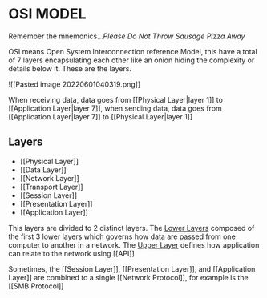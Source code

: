 # OSI MODEL
Remember the mnemonics...*Please Do Not Throw Sausage Pizza Away*

OSI means Open System Interconnection reference Model, this have a total of 7 layers encapsulating each other like an onion hiding the complexity or details below it. 
These are the layers.

![[Pasted image 20220601040319.png]]

When receiving data, data goes from [[Physical Layer|layer 1]] to [[Application Layer|layer 7]], when sending data, data goes from [[Application Layer|layer 7]] to [[Physical Layer|layer 1]]

## Layers
- [[Physical Layer]]
- [[Data Layer]]
- [[Network Layer]]
- [[Transport Layer]]
- [[Session Layer]]
- [[Presentation Layer]]
- [[Application Layer]]

This layers are divided to 2 distinct layers. The <u>Lower Layers</u> composed of the first 3 lower layers which governs how data are passed from one computer to another in a network. The <u>Upper Layer</u> defines how  application can relate to the network using [[API]]

Sometimes, the [[Session Layer]], [[Presentation Layer]], and [[Application Layer]] are combined to a single [[Network Protocol]], for example is the [[SMB Protocol]]

